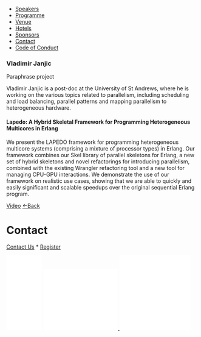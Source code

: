 <iframe src="https://www.googletagmanager.com/ns.html?id=GTM-N83QNL3" height="0" width="0" style="display:none;visibility:hidden"></iframe>

*   [Speakers](/lambdadays2015/#speakers)
*   [Programme](/lambdadays2015/#programme)
*   [Venue](/lambdadays2015/#venue)
*   [Hotels](/lambdadays2015/#hotels)
*   [Sponsors](/lambdadays2015/#sponsors)
*   [Contact](/lambdadays2015/#contact)
*   [Code of Conduct](/lambdadays2015/about#code-of-conduct)

  

### Vladimir Janjic

Paraphrase project  

Vladimir Janjic is a post-doc at the University of St Andrews, where he is working on the various topics related to parallelism, including scheduling and load balancing, parallel patterns and mapping parallelism to heterogeneous hardware.

#### Lapedo: A Hybrid Skeletal Framework for Programming Heterogeneous Multicores in Erlang

We present the LAPEDO framework for programming heterogeneous multicore systems (comprising a mixture of processor types) in Erlang. Our framework combines our Skel library of parallel skeletons for Erlang, a new set of hybrid skeletons and novel refactorings for introducing parallelism, combined with the existing Wrangler refactoring tool and a new tool for managing CPU-GPU interactions. We demonstrate the use of our framework on realistic use cases, showing that we are able to quickly and easily significant and scalable speedups over the original sequential Erlang program.

  
[Video](https://vimeo.com/127242152) [←Back](/lambdadays2015)

# Contact

[Contact Us](https://www.lambdadays.org/lambdadays2020/#contact) \* [Register](https://www.lambdadays.org/lambdadays2020/#register)

 [![facebook icon](/static/upload/media/1407736708498708fb_glowna.png)](https://www.facebook.com/events/624296757687805/?context=create&source=49) [ ![twitter icon](/static/upload/media/1407736735506811tw_glowna.png) ](https://twitter.com/LambdaDays) [![lanyrd icon](/static/upload/media/1407736760562017l_glowna.png)](http://lanyrd.com/2015/lambdadays/) 
